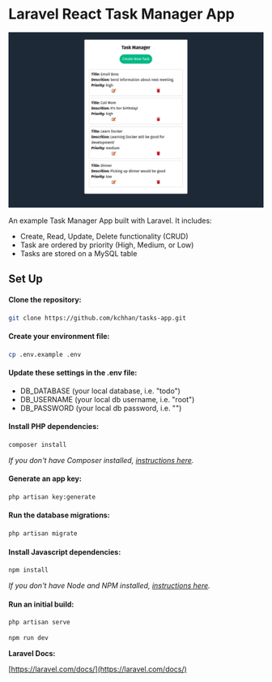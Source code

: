 # Laravel React Task Manager App

![Screenshot](./Tasks.png 'Screenshot')

An example Task Manager App built with Laravel. It includes:

- Create, Read, Update, Delete functionality (CRUD)
- Task are ordered by priority (High, Medium, or Low)
- Tasks are stored on a MySQL table

## Set Up

#### Clone the repository:

```bash
git clone https://github.com/kchhan/tasks-app.git
```

#### Create your environment file:

```bash
cp .env.example .env
```

#### Update these settings in the .env file:

-   DB_DATABASE (your local database, i.e. "todo")
-   DB_USERNAME (your local db username, i.e. "root")
-   DB_PASSWORD (your local db password, i.e. "")

#### Install PHP dependencies:

```bash
composer install
```

_If you don't have Composer installed, [instructions here](https://getcomposer.org/)._

#### Generate an app key:

```bash
php artisan key:generate
```
#### Run the database migrations:

```bash
php artisan migrate
```
#### Install Javascript dependencies:

```bash
npm install
```

_If you don't have Node and NPM installed, [instructions here](https://www.npmjs.com/get-npm)._

#### Run an initial build:

```bash
php artisan serve
```

```bash
npm run dev
```

**Laravel Docs:**

[https://laravel.com/docs/](https://laravel.com/docs/)
